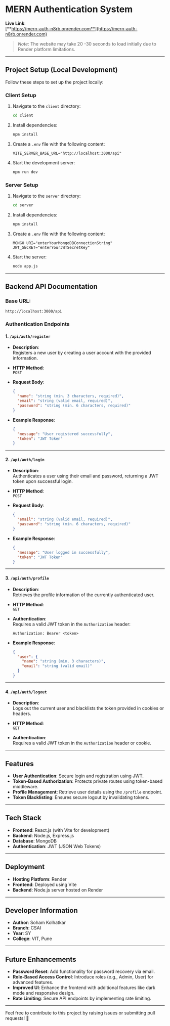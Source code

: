# MERN Authentication System

**Live Link**:  
[**https://mern-auth-n8rb.onrender.com**](https://mern-auth-n8rb.onrender.com)

> _Note_: The website may take 20 -30 seconds to load initially due to Render platform limitations.

---

## Project Setup (Local Development)

Follow these steps to set up the project locally:

### Client Setup

1. Navigate to the `client` directory:
   ```bash
   cd client
   ```
2. Install dependencies:
   ```bash
   npm install
   ```
3. Create a `.env` file with the following content:
   ```env
   VITE_SERVER_BASE_URL="http://localhost:3000/api"
   ```
4. Start the development server:
   ```bash
   npm run dev
   ```

### Server Setup

1. Navigate to the `server` directory:
   ```bash
   cd server
   ```
2. Install dependencies:
   ```bash
   npm install
   ```
3. Create a `.env` file with the following content:
   ```env
   MONGO_URI="enterYourMongoDBConnectionString"
   JWT_SECRET="enterYourJWTSecretKey"
   ```
4. Start the server:
   ```bash
   node app.js
   ```

---

## Backend API Documentation

### Base URL:

`http://localhost:3000/api`

### Authentication Endpoints

#### 1. **`/api/auth/register`**

- **Description**:  
  Registers a new user by creating a user account with the provided information.

- **HTTP Method**:  
  `POST`

- **Request Body**:

  ```json
  {
    "name": "string (min. 3 characters, required)",
    "email": "string (valid email, required)",
    "password": "string (min. 6 characters, required)"
  }
  ```

- **Example Response**:
  ```json
  {
    "message": "User registered successfully",
    "token": "JWT Token"
  }
  ```

---

#### 2. **`/api/auth/login`**

- **Description**:  
  Authenticates a user using their email and password, returning a JWT token upon successful login.

- **HTTP Method**:  
  `POST`

- **Request Body**:

  ```json
  {
    "email": "string (valid email, required)",
    "password": "string (min. 6 characters, required)"
  }
  ```

- **Example Response**:
  ```json
  {
    "message": "User logged in successfully",
    "token": "JWT Token"
  }
  ```

---

#### 3. **`/api/auth/profile`**

- **Description**:  
  Retrieves the profile information of the currently authenticated user.

- **HTTP Method**:  
  `GET`

- **Authentication**:  
  Requires a valid JWT token in the `Authorization` header:

  ```http
  Authorization: Bearer <token>
  ```

- **Example Response**:
  ```json
  {
    "user": {
      "name": "string (min. 3 characters)",
      "email": "string (valid email)"
    }
  }
  ```

---

#### 4. **`/api/auth/logout`**

- **Description**:  
  Logs out the current user and blacklists the token provided in cookies or headers.

- **HTTP Method**:  
  `GET`

- **Authentication**:  
  Requires a valid JWT token in the `Authorization` header or cookie.

---

## Features

- **User Authentication**: Secure login and registration using JWT.
- **Token-Based Authorization**: Protects private routes using token-based middleware.
- **Profile Management**: Retrieve user details using the `/profile` endpoint.
- **Token Blacklisting**: Ensures secure logout by invalidating tokens.

---

## Tech Stack

- **Frontend**: React.js (with Vite for development)
- **Backend**: Node.js, Express.js
- **Database**: MongoDB
- **Authentication**: JWT (JSON Web Tokens)

---

## Deployment

- **Hosting Platform**: Render
- **Frontend**: Deployed using Vite
- **Backend**: Node.js server hosted on Render

---

## Developer Information

- **Author**: Soham Kolhatkar
- **Branch**: CSAI
- **Year**: SY
- **College**: VIT, Pune

---

## Future Enhancements

- **Password Reset**: Add functionality for password recovery via email.
- **Role-Based Access Control**: Introduce roles (e.g., Admin, User) for advanced features.
- **Improved UI**: Enhance the frontend with additional features like dark mode and responsive design.
- **Rate Limiting**: Secure API endpoints by implementing rate limiting.

---

Feel free to contribute to this project by raising issues or submitting pull requests! 🎉
